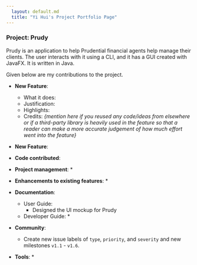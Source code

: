 ```yaml
---
  layout: default.md
  title: "Yi Hui's Project Portfolio Page"
---
```


### Project: Prudy

Prudy is an application to help Prudential financial agents help manage their clients. The user interacts with it using a CLI, and it has a GUI created with JavaFX. It is written in Java.

Given below are my contributions to the project.

* **New Feature**:
  * What it does:
  * Justification:
  * Highlights:
  * Credits: *{mention here if you reused any code/ideas from elsewhere or if a third-party library is heavily used in the feature so that a reader can make a more accurate judgement of how much effort went into the feature}*

* **New Feature**:

* **Code contributed**:

* **Project management**:
  *

* **Enhancements to existing features**:
  *

* **Documentation**:
  * User Guide:
    * Designed the UI mockup for Prudy
  * Developer Guide:
    *

* **Community**:
  * Create new issue labels of `type`, `priority`, and `severity` and new milestones `v1.1` - `v1.6`.

* **Tools**:
  *
